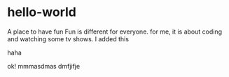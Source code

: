 # hello-world
A place to have fun
Fun is different for everyone. for me, it is about coding and watching some tv shows.
I added this


haha

ok!
mmmasdmas
dmfjifje
